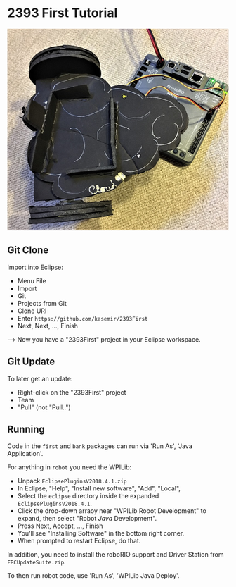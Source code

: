 2393 First Tutorial
===================

![Simple Robot](blacky.jpg)

Git Clone
---------

Import into Eclipse:
 * Menu File
 * Import
 * Git
 * Projects from Git
 * Clone URI
 * Enter `https://github.com/kasemir/2393First`
 * Next, Next, ..., Finish
 
--> Now you have a "2393First" project in your Eclipse workspace.

Git Update
----------

To later get an update:
 * Right-click on the "2393First" project
 * Team
 * "Pull" (not "Pull..")


Running
-------

Code in the `first` and `bank` packages can run via 'Run As', 'Java Application'.

For anything in `robot` you need the WPILib:

 * Unpack `EclipsePluginsV2018.4.1.zip`
 * In Eclipse, "Help", "Install new software", "Add", "Local",
 * Select the `eclipse` directory inside the expanded `EclipsePluginsV2018.4.1`.
 * Click the drop-down arraoy near "WPILib Robot Development" to expand, then select "Robot _Java_ Development".
 * Press Next, Accept, ..., Finish
 * You'll see "Installing Software" in the bottom right corner.
 * When prompted to restart Eclipse, do that.
 
In addition, you need to install the roboRIO support and Driver Station from `FRCUpdateSuite.zip`.

To then run robot code, use 'Run As', 'WPILib Java Deploy'.
